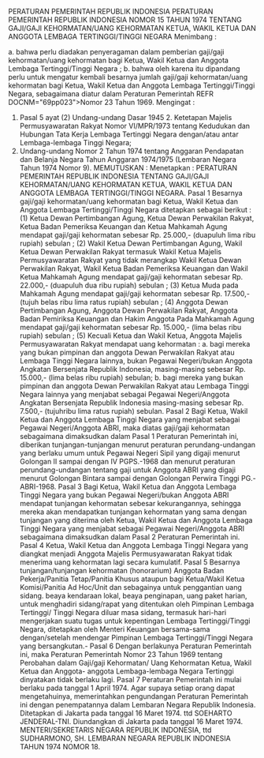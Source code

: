  PERATURAN PEMERINTAH REPUBLIK INDONESIA PERATURAN PEMERINTAH REPUBLIK INDONESIA NOMOR 15 TAHUN 1974 TENTANG GAJI/GAJI KEHORMATAN/UANG KEHORMATAN KETUA, WAKIL KETUA DAN ANGGOTA LEMBAGA TERTINGGI/TINGGI NEGARA
Menimbang :

a. bahwa perlu diadakan penyeragaman dalam pemberian gaji/gaji kehormatan/uang kehormatan bagi Ketua, Wakil Ketua dan Anggota Lembaga Tertinggi/Tinggi Negara ;
b. bahwa oleh karena itu dipandang perlu untuk mengatur kembali besarnya jumlah gaji/gaji kehormatan/uang kehormatan bagi Ketua, Wakil Ketua dan Anggota Lembaga Tertinggi/Tinggi Negara, sebagaimana diatur dalam Peraturan Pemerintah REFR DOCNM="69pp023">Nomor 23 Tahun 1969.
Mengingat :

1. Pasal 5 ayat (2) Undang-undang Dasar 1945 2. Ketetapan Majelis Permusyawaratan Rakyat Nomor VI/MPR/1973 tentang Kedudukan dan Hubungan Tata Kerja Lembaga Tertinggi Negara dengan/atau antar Lembaga-lembaga Tinggi Negara;
3. Undang-undang Nomor 2 Tahun 1974 tentang Anggaran Pendapatan dan Belanja Negara Tahun Anggaran 1974/1975 (Lembaran Negara Tahun 1974 Nomor 9).
MEMUTUSKAN :
 Menetapkan : PERATURAN PEMERINTAH REPUBLIK INDONESIA TENTANG GAJI/GAJI KEHORMATAN/UANG KEHORMATAN KETUA, WAKIL KETUA DAN ANGGOTA LEMBAGA TERTINGGI/TINGGI NEGARA.
Pasal 1
Besarnya gaji/gaji kehormatan/uang kehormatan bagi Ketua, Wakil Ketua dan Anggota Lembaga Tertinggi/Tinggi Negara ditetapkan sebagai berikut :
(1) Ketua Dewan Pertimbangan Agung, Ketua Dewan Perwakilan Rakyat, Ketua Badan Pemeriksa Keuangan dan Ketua Mahkamah Agung mendapat gaji/gaji kehormatan sebesar Rp. 25.000,- (duapuluh lima ribu rupiah) sebulan ;
(2) Wakil Ketua Dewan Pertimbangan Agung, Wakil Ketua Dewan Perwakilan Rakyat termasuk Wakil Ketua Majelis Permusyawaratan Rakyat yang tidak merangkap Wakil Ketua Dewan Perwakilan Rakyat, Wakil Ketua Badan Pemeriksa Keuangan dan Wakil Ketua Mahkamah Agung mendapat gaji/gaji kehormatan sebesar Rp.
22.000,- (duapuluh dua ribu rupiah) sebulan ;
(3) Ketua Muda pada Mahkamah Agung mendapat gaji/gaji kehormatan sebesar Rp. 17.500,- (tujuh belas ribu lima ratus rupiah) sebulan ;
(4) Anggota Dewan Pertimbangan Agung, Anggota Dewan Perwakilan Rakyat, Anggota Badan Pemiriksa Keuangan dan Hakim Anggota Pada Mahkamah Agung mendapat gaji/gaji kehormatan sebesar Rp.
15.000,- (lima belas ribu rupiah) sebulan ;
(5) Kecuali Ketua dan Wakil Ketua, Anggota Majelis Permusyawaratan Rakyat mendapat uang kehormatan :
a. bagi mereka yang bukan pimpinan dan anggota Dewan Perwakilan Rakyat atau Lembaga Tinggi Negara lainnya, bukan Pegawai Negeri/bukan Anggota Angkatan Bersenjata Republik Indonesia, masing-masing sebesar Rp. 15.000,- (lima belas ribu rupiah) sebulan;
b. bagi mereka yang bukan pimpinan dan anggota Dewan Perwakilan Rakyat atau Lembaga Tinggi Negara lainnya yang menjabat sebagai Pegawai Negeri/Anggota Angkatan Bersenjata Republik Indonesia masing-masing sebesar Rp. 7.500,- (tujuhribu lima ratus rupiah) sebulan.
Pasal 2
Bagi Ketua, Wakil Ketua dan Anggota Lembaga Tinggi Negara yang menjabat sebagai Pegawai Negeri/Anggota ABRI, maka diatas gaji/gaji kehormatan sebagaimana dimaksudkan dalam Pasal 1 Peraturan Pemerintah ini, diberikan tunjangan-tunjangan menurut peraturan perundang-undangan yang berlaku umum untuk Pegawai Negeri Sipil yang digaji menurut Golongan II sampai dengan IV PGPS.-1968 dan menurut peraturan perundang-undangan tentang gaji untuk Anggota ABRI yang digaji menurut Golongan Bintara sampai dengan Golongan Perwira Tinggi PG.-ABRI-1968.
Pasal 3
Bagi Ketua, Wakil Ketua dan Anggota Lembaga Tinggi Negara yang bukan Pegawai Negeri/bukan Anggota ABRI mendapat tunjangan kehormatan sebesar kekurangannya, sehingga mereka akan mendapatkan tunjangan kehormatan yang sama dengan tunjangan yang diterima oleh Ketua, Wakil Ketua dan Anggota Lembaga Tinggi Negara yang menjabat sebagai Pegawai Negeri/Anggota ABRI sebagaimana dimaksudkan dalam Pasal 2 Peraturan Pemerintah ini.
Pasal 4
Ketua, Wakil Ketua dan Anggota Lembaga Tinggi Negara yang diangkat menjadi Anggota Majelis Permusyawaratan Rakyat tidak menerima uang kehormatan lagi secara kumulatif.
Pasal 5
Besarnya tunjangan/tunjangan kehormatan (honorarium) Anggota Badan Pekerja/Panitia Tetap/Panitia Khusus ataupun bagi Ketua/Wakil Ketua Komisi/Panitia Ad Hoc/Unit dan sebagainya untuk penggantian uang sidang. beaya kendaraan lokal, beaya penginapan, uang paket harian, untuk menghadiri sidang/rapat yang ditentukan oleh Pimpinan Lembaga Tertinggi/ Tinggi Negara diluar masa sidang, termasuk hari-hari mengerjakan suatu tugas untuk kepentingan Lembaga Tertinggi/Tinggi Negara, ditetapkan oleh Menteri Keuangan bersama-sama dengan/setelah mendengar Pimpinan Lembaga Tertinggi/Tinggi Negara yang bersangkutan.-
Pasal 6
Dengan berlakunya Peraturan Pemerintah ini, maka Peraturan Pemerintah Nomor 23 Tahun 1969 tentang Perobahan dalam Gaji/gaji Kehormatan/ Uang Kehormatan Ketua, Wakil Ketua dan Anggota- anggota Lembaga-lembaga Negara Tertinggi dinyatakan tidak berlaku lagi.
Pasal 7
Peraturan Pemerintah ini mulai berlaku pada tanggal 1 April 1974. Agar supaya setiap orang dapat mengetahuinya, memerintahkan pengundangan Peraturan Pemerintah ini dengan penempatannya dalam Lembaran Negara Republik Indonesia. Ditetapkan di Jakarta pada tanggal 16 Maret 1974. ttd SOEHARTO JENDERAL-TNI. Diundangkan di Jakarta pada tanggal 16 Maret 1974. MENTERI/SEKRETARIS NEGARA REPUBLIK INDONESIA, ttd SUDHARMONO, SH. LEMBARAN NEGARA REPUBLIK INDONESIA TAHUN 1974 NOMOR 18.